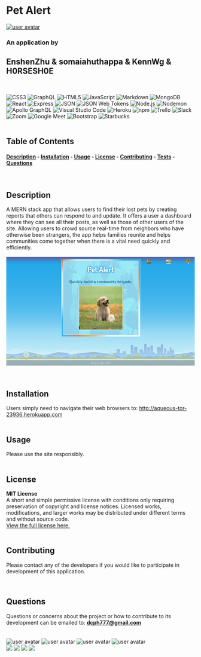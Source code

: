 
# Pet Alert
[<img src='https://img.shields.io/badge/license-MIT License-blueviolet' alt="user avatar" height="20"/>](#license)  
### An application by 
## EnshenZhu & somaiahuthappa & KennWg & H0RSESH0E  
&nbsp;    
 
![CSS3](https://img.shields.io/badge/css3-%231572B6.svg?style=for-the-badge&logo=css3&logoColor=white) ![GraphQL](https://img.shields.io/badge/-GraphQL-E10098?style=for-the-badge&logo=graphql&logoColor=white) ![HTML5](https://img.shields.io/badge/html5-%23E34F26.svg?style=for-the-badge&logo=html5&logoColor=white) ![JavaScript](https://img.shields.io/badge/javascript-%23323330.svg?style=for-the-badge&logo=javascript&logoColor=%23F7DF1E) ![Markdown](https://img.shields.io/badge/markdown-%23000000.svg?style=for-the-badge&logo=markdown&logoColor=white) ![MongoDB](https://img.shields.io/badge/MongoDB-47A248.svg?style=for-the-badge&logo=mongodb&logoColor=white) ![React](https://img.shields.io/badge/React-61DAFB.svg?style=for-the-badge&logo=react&logoColor=white) ![Express](https://img.shields.io/badge/Express-000000.svg?style=for-the-badge&logo=express&logoColor=white) ![JSON](https://img.shields.io/badge/JSON-000000.svg?style=for-the-badge&logo=json&logoColor=white) ![JSON Web Tokens](https://img.shields.io/badge/JSON%20Web%20Tokens-000000.svg?style=for-the-badge&logo=jsonwebtokens&logoColor=white) ![Node.js](https://img.shields.io/badge/Node.js-339933.svg?style=for-the-badge&logo=node.js&logoColor=white) ![Nodemon](https://img.shields.io/badge/Nodemon-76D04B.svg?style=for-the-badge&logo=nodemon&logoColor=white) ![Apollo GraphQL](https://img.shields.io/badge/Apollo%20GraphQL-311C87.svg?style=for-the-badge&logo=apollographql&logoColor=white) ![Visual Studio Code](https://img.shields.io/badge/Visual%20Studio%20Code-007ACC.svg?style=for-the-badge&logo=visualstudiocode&logoColor=white) ![Heroku](https://img.shields.io/badge/Heroku-430098.svg?style=for-the-badge&logo=heroku&logoColor=white) ![npm](https://img.shields.io/badge/npm-CB3837.svg?style=for-the-badge&logo=npm&logoColor=white) ![Trello](https://img.shields.io/badge/Trello-0052CC.svg?style=for-the-badge&logo=visualstudiocode&logoColor=white) ![Slack](https://img.shields.io/badge/Slack-4A154B.svg?style=for-the-badge&logo=slack&logoColor=white) ![Zoom](https://img.shields.io/badge/Zoom-2D8CFF.svg?style=for-the-badge&logo=zoom&logoColor=white) ![Google Meet](https://img.shields.io/badge/Google%20Meet-00897B.svg?style=for-the-badge&logo=googlemeet&logoColor=white) ![Bootstrap](https://img.shields.io/badge/Bootstrap-7952B3.svg?style=for-the-badge&logo=bootstrap&logoColor=white) ![Starbucks](https://img.shields.io/badge/Starbucks-006241.svg?style=for-the-badge&logo=starbucks&logoColor=white)  
&nbsp;  &nbsp;  
## Table of Contents
#### [Description](#description)  -  [Installation](#installation)  -  [Usage](#usage) - [License](#license) - [Contributing](#contributing) - [Tests](#tests) - [Questions](#questions)
&nbsp;  
## Description  
A MERN stack app that allows users to find their lost pets by creating reports that others can respond to and update.  It offers a user a dashboard where they can see all their posts, as well as those of other users of the site.  Allowing users to crowd source real-time from neighbors who have otherwise been strangers, the app helps families reunite and helps communities come together when there is a vital need quickly and efficiently.  
&nbsp;  
<img src="./client/public/images/screenshot.png" alt="Pet Alert application screenshot" width="600"/>    
     
&nbsp;  
## Installation
Users simply need to navigate their web browsers to: http://aqueous-tor-23936.herokuapp.com  
&nbsp;  
## Usage
Please use the site responsibly.  
&nbsp;  
## License  

**MIT License**  
A short and simple permissive license with conditions only requiring preservation of copyright and license notices. Licensed works, modifications, and larger works may be distributed under different terms and without source code.  
[View the full license here.](./LICENSE/license.txt)  
&nbsp;  
## Contributing
Please contact any of the developers if you would like to participate in development of this application.  

&nbsp;  
## Questions
Questions or concerns about the project or how to contribute to its development can be emailed to: **dcph777@gmail.com**  
&nbsp;  
&nbsp;  
<img src="https://github.com/H0RSESH0E.png" alt="user avatar" width="95" href="https://github.com/H0RSESH0E"/>
<img src="https://github.com/EnshenZhu.png" alt="user avatar" width="95"/>
<img src="https://github.com/somaiahuthappa.png" alt="user avatar" width="95"/>
<img src="https://github.com/KennWg.png" alt="user avatar" width="95"/>  
[![](https://img.shields.io/badge/GitHub-100000?style=for-the-badge&logo=github&logoColor=white)](https://github.com/H0RSESH0E)
[![](https://img.shields.io/badge/GitHub-100000?style=for-the-badge&logo=github&logoColor=white)](https://github.com/EnshenZhu)
[![](https://img.shields.io/badge/GitHub-100000?style=for-the-badge&logo=github&logoColor=white)](https://github.com/somaiahuthappa)
[![](https://img.shields.io/badge/GitHub-100000?style=for-the-badge&logo=github&logoColor=white)](https://github.com/KennWg)



